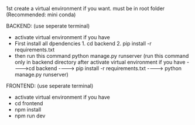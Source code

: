 1st create a virtual environment if you want. must be in root folder (Recommended: mini conda)

BACKEND: (use seperate terminal)
- activate virtual environment if you have
- First install all dpendencies
      1. cd backend
      2. pip install -r requirements.txt
- then run this command python manage.py runserver (run this command only in backend directory after activate virtual environment if you have ---->cd backend ----> pip install -r requirements.txt ----> python manage.py runserver)

FRONTEND: (use seperate terminal)
- activate virtual environment if you have
- cd frontend
- npm install
- npm run dev

